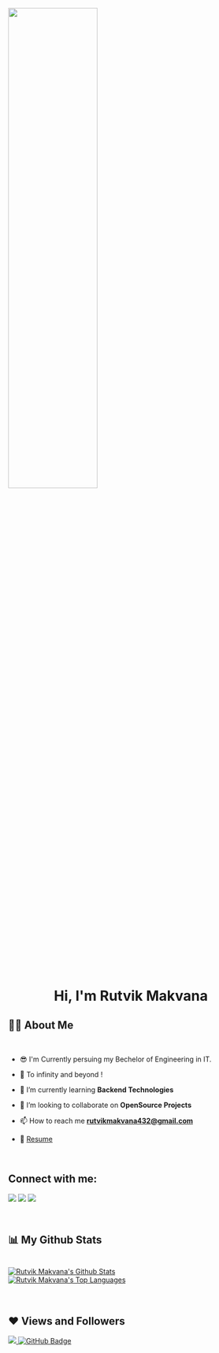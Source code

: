 <a href="#" ><img width="60%" height="50%"  src="https://cdn.dribbble.com/users/1292677/screenshots/6139167/media/fcf7fd0c619bb87706533079240915f3.gif" height="50px"/></a>

<h1>  &nbsp; &nbsp; &nbsp; &nbsp; &nbsp; &nbsp; &nbsp;        Hi, I'm Rutvik Makvana</h1>

## 🙋‍♂️ About Me

<br>

- 😎 I'm Currently persuing my Bechelor of Engineering in IT.

- 🚀 To infinity and beyond !

- 🌱 I’m currently learning **Backend Technologies**

- 👯 I’m looking to collaborate on **OpenSource Projects**

- 📫 How to reach me **rutvikmakvana432@gmail.com**

- 📝 [Resume](https://drive.google.com/file/d/19OHJcWcctbJUgWBVhEXpUw8jeKk29C2K/view?usp=sharing)

  <br>

## Connect with me:

<p align="left">

<a href = "https://linkedin.com/in/rutvik-makvana-b619b3214/"><img src="https://img.icons8.com/fluent/48/000000/linkedin.png"/></a>
<a href = "https://twitter.com/MakvanaRutvik4"><img src="https://img.icons8.com/fluent/48/000000/twitter.png"/></a>
<a href = "https://www.instagram.com/rutvik.00/"><img src="https://img.icons8.com/fluent/48/000000/instagram-new.png"/></a>

</p>
<br>

## 📊 My Github Stats

  <br/>
  <a href="https://github.com/RutvikMakvana4/github-readme-stats"><img alt="Rutvik Makvana's Github Stats" src="https://github-readme-stats.vercel.app/api?username=RutvikMakvana4&show_icons=true&count_private=true&theme=react&hide_border=true&bg_color=0D1117"/></a>
  <br/>
  <a href="https://github.com/RutvikMakvana4/github-readme-stats"><img alt="Rutvik Makvana's Top Languages" src="https://github-readme-stats.vercel.app/api/top-langs/?username=RutvikMakvana4&langs_count=8&count_private=true&layout=compact&theme=react&hide_border=true&bg_color=0D1117" /></a>
  <br/>
<br/>
<br/>

## ❤ Views and Followers

<a href="https://github.com/Meghna-DAS/github-profile-views-counter">
    <img src="https://komarev.com/ghpvc/?username=RutvikMakvana4">
</a>
<a href="https://github.com/RutvikMakvana4?tab=followers"><img src="https://img.shields.io/github/followers/RutvikMakvana4?label=Followers&style=social" alt="GitHub Badge"></a>
